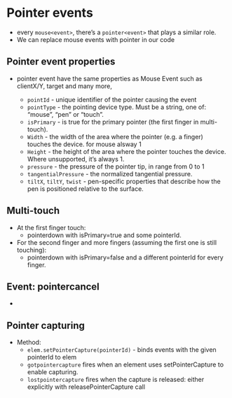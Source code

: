 # Pointer events

- every `mouse<event>`, there’s a `pointer<event>` that plays a similar role.
- We can replace mouse<event> events with pointer<event> in our code

## Pointer event properties

- pointer event have the same properties as Mouse Event such as clientX/Y, target and many more,

  - `pointId` - unique identifier of the pointer causing the event
  - `pointType` - the pointing device type. Must be a string, one of: “mouse”, “pen” or “touch”.
  - `isPrimary` - is true for the primary pointer (the first finger in multi-touch).
  - `Width` - the width of the area where the pointer (e.g. a finger) touches the device. for mouse alsway 1
  - `Height` - the height of the area where the pointer touches the device. Where unsupported, it’s always 1.
  - `pressure` - the pressure of the pointer tip, in range from 0 to 1
  - `tangentialPressure` - the normalized tangential pressure.
  - `tiltX`, `tiltY`, `twist` - pen-specific properties that describe how the pen is positioned relative to the surface.

## Multi-touch

- At the first finger touch:
  - pointerdown with isPrimary=true and some pointerId.
- For the second finger and more fingers (assuming the first one is still touching):
  - pointerdown with isPrimary=false and a different pointerId for every finger.

## Event: pointercancel

-

## Pointer capturing

- Method:
  - `elem.setPointerCapture(pointerId)` - binds events with the given pointerId to elem
  - `gotpointercapture` fires when an element uses setPointerCapture to enable capturing.
  - `lostpointercapture` fires when the capture is released: either explicitly with releasePointerCapture call
